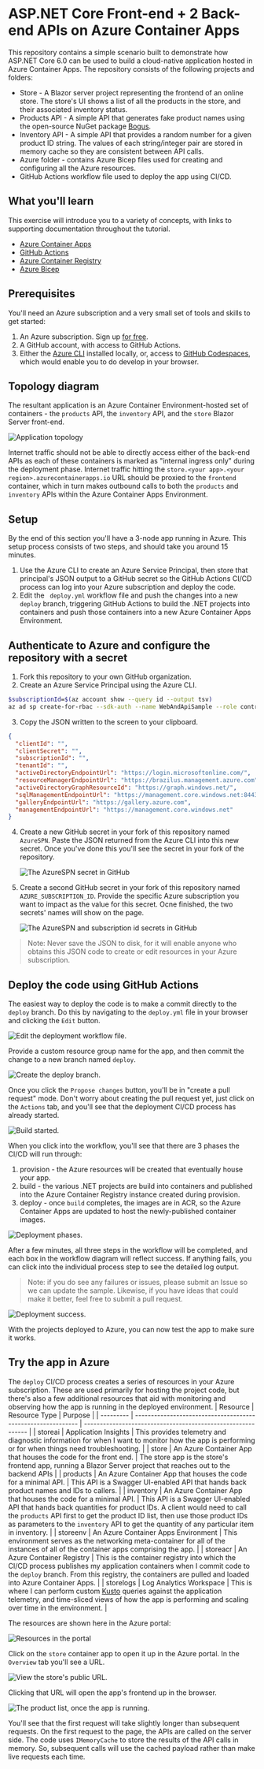 # ASP.NET Core Front-end + 2 Back-end APIs on Azure Container Apps

This repository contains a simple scenario built to demonstrate how ASP.NET Core 6.0 can be used to build a cloud-native application hosted in Azure Container Apps. The repository consists of the following projects and folders:

* Store - A Blazor server project representing the frontend of an online store. The store's UI shows a list of all the products in the store, and their associated inventory status. 
* Products API - A simple API that generates fake product names using the open-source NuGet package [Bogus](https://github.com/bchavez/Bogus). 
* Inventory API - A simple API that provides a random number for a given product ID string. The values of each string/integer pair are stored in memory cache so they are consistent between API calls. 
* Azure folder - contains Azure Bicep files used for creating and configuring all the Azure resources. 
* GitHub Actions workflow file used to deploy the app using CI/CD. 

## What you'll learn

This exercise will introduce you to a variety of concepts, with links to supporting documentation throughout the tutorial. 

* [Azure Container Apps](https://docs.microsoft.com/azure/container-apps/overview)
* [GitHub Actions](https://github.com/features/actions)
* [Azure Container Registry](https://docs.microsoft.com/azure/container-registry/)
* [Azure Bicep](https://docs.microsoft.com/azure/azure-resource-manager/bicep/overview?tabs=**bicep**)

## Prerequisites

You'll need an Azure subscription and a very small set of tools and skills to get started:

1. An Azure subscription. Sign up [for free](https://azure.microsoft.com/free/).
2. A GitHub account, with access to GitHub Actions.
3. Either the [Azure CLI](https://docs.microsoft.com/cli/azure/install-azure-cli) installed locally, or, access to [GitHub Codespaces](https://github.com/features/codespaces), which would enable you to do develop in your browser.

## Topology diagram

The resultant application is an Azure Container Environment-hosted set of containers - the `products` API, the `inventory` API, and the `store` Blazor Server front-end.

![Application topology](docs/media/topology.png)

Internet traffic should not be able to directly access either of the back-end APIs as each of these containers is marked as "internal ingress only" during the deployment phase. Internet traffic hitting the `store.<your app>.<your region>.azurecontainerapps.io` URL should be proxied to the `frontend` container, which in turn makes outbound calls to both the `products` and `inventory` APIs within the Azure Container Apps Environment.

## Setup

By the end of this section you'll have a 3-node app running in Azure. This setup process consists of two steps, and should take you around 15 minutes. 

1. Use the Azure CLI to create an Azure Service Principal, then store that principal's JSON output to a GitHub secret so the GitHub Actions CI/CD process can log into your Azure subscription and deploy the code.
2. Edit the ` deploy.yml` workflow file and push the changes into a new `deploy` branch, triggering GitHub Actions to build the .NET projects into containers and push those containers into a new Azure Container Apps Environment. 

## Authenticate to Azure and configure the repository with a secret

1. Fork this repository to your own GitHub organization.
2. Create an Azure Service Principal using the Azure CLI. 

```bash
$subscriptionId=$(az account show --query id --output tsv)
az ad sp create-for-rbac --sdk-auth --name WebAndApiSample --role contributor --scopes /subscriptions/$subscriptionId
```

3. Copy the JSON written to the screen to your clipboard. 

```json
{
  "clientId": "",
  "clientSecret": "",
  "subscriptionId": "",
  "tenantId": "",
  "activeDirectoryEndpointUrl": "https://login.microsoftonline.com/",
  "resourceManagerEndpointUrl": "https://brazilus.management.azure.com",
  "activeDirectoryGraphResourceId": "https://graph.windows.net/",
  "sqlManagementEndpointUrl": "https://management.core.windows.net:8443/",
  "galleryEndpointUrl": "https://gallery.azure.com",
  "managementEndpointUrl": "https://management.core.windows.net"
}
```

4. Create a new GitHub secret in your fork of this repository named `AzureSPN`. Paste the JSON returned from the Azure CLI into this new secret. Once you've done this you'll see the secret in your fork of the repository.

   ![The AzureSPN secret in GitHub](docs/media/secrets.png)

5. Create a second GitHub secret in your fork of this repository named `AZURE_SUBSCRIPTION_ID`. Provide the specific Azure subscription you want to impact as the value for this secret. Ocne finished, the two secrets' names will show on the page. 

   ![The AzureSPN and subscription id secrets in GitHub](docs/media/secrets2.png)

> Note: Never save the JSON to disk, for it will enable anyone who obtains this JSON code to create or edit resources in your Azure subscription. 

## Deploy the code using GitHub Actions

The easiest way to deploy the code is to make a commit directly to the `deploy` branch. Do this by navigating to the `deploy.yml` file in your browser and clicking the `Edit` button. 

![Edit the deployment workflow file.](docs/media/edit-the-deploy-file.png)

Provide a custom resource group name for the app, and then commit the change to a new branch named `deploy`. 

![Create the deploy branch.](docs/media/deploy.png)

Once you click the `Propose changes` button, you'll be in "create a pull request" mode. Don't worry about creating the pull request yet, just click on the `Actions` tab, and you'll see that the deployment CI/CD process has already started. 

![Build started.](docs/media/deploy-started.png)

When you click into the workflow, you'll see that there are 3 phases the CI/CD will run through:

1. provision - the Azure resources will be created that eventually house your app.
2. build - the various .NET projects are build into containers and published into the Azure Container Registry instance created during provision.
3. deploy - once `build` completes, the images are in ACR, so the Azure Container Apps are updated to host the newly-published container images. 

![Deployment phases.](docs/media/cicd-phases.png)

After a few minutes, all three steps in the workflow will be completed, and each box in the workflow diagram will reflect success. If anything fails, you can click into the individual process step to see the detailed log output. 

> Note: if you do see any failures or issues, please submit an Issue so we can update the sample. Likewise, if you have ideas that could make it better, feel free to submit a pull request.

![Deployment success.](docs/media/success.png)

With the projects deployed to Azure, you can now test the app to make sure it works. 

## Try the app in Azure

The `deploy` CI/CD process creates a series of resources in your Azure subscription. These are used primarily for hosting the project code, but there's also a few additional resources that aid with monitoring and observing how the app is running in the deployed environment. 
| Resource  | Resource Type                                                | Purpose                                                      |
| --------- | ------------------------------------------------------------ | ------------------------------------------------------------ |
| storeai   | Application Insights                                         | This provides telemetry and diagnostic information for when I want to monitor how the app is performing or for when things need troubleshooting. |
| store     | An Azure Container App that houses the code for the front end. | The store app is the store's frontend app, running a Blazor Server project that reaches out to the backend APIs |
| products  | An Azure Container App that houses the code for a minimal API. | This API is a Swagger UI-enabled API that hands back product names and IDs to callers. |
| inventory | An Azure Container App that houses the code for a minimal API. | This API is a Swagger UI-enabled API that hands back quantities for product IDs. A client would need to call the `products` API first to get the product ID list, then use those product IDs as parameters to the `inventory` API to get the quantity of any particular item in inventory. |
| storeenv  | An Azure Container Apps Environment                          | This environment serves as the networking meta-container for all of the instances of all of the container apps comprising the app. |
| storeacr  | An Azure Container Registry                                  | This is the container registry into which the CI/CD process publishes my application containers when I commit code to the `deploy` branch. From this registry, the containers are pulled and loaded into Azure Container Apps. |
| storelogs | Log Analytics Workspace                                      | This is where I can perform custom [Kusto](https://docs.microsoft.com/azure/data-explorer/kusto/query/) queries against the application telemetry, and time-sliced views of how the app is performing and scaling over time in the environment. |

The resources are shown here in the Azure portal:

![Resources in the portal](docs/media/azure-portal.png)

Click on the `store` container app to open it up in the Azure portal. In the `Overview` tab you'll see a URL. 

![View the store's public URL.](docs/media/get-public-url.png)

Clicking that URL will open the app's frontend up in the browser. 

![The product list, once the app is running.](docs/media/store-ui.png)

You'll see that the first request will take slightly longer than subsequent requests. On the first request to the page, the APIs are called on the server side. The code uses `IMemoryCache` to store the results of the API calls in memory. So, subsequent calls will use the cached payload rather than make live requests each time. 
